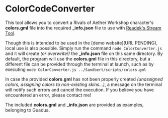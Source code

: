 # ColorCodeConverter

This tool allows you to convert a Rivals of Aether Workshop character's **colors.gml** file into the required **_info.json** file to use with [Readek's Stream Tool](https://github.com/Readek/RoA-Stream-Tool).

Though this is intended to be used in the [demo website](URL PENDING), local use is also possible. Simply run the command `node ColorConverter.js` and it will create *(or overwrite!)* the **_info.json** file on this same directory. By default, the program will use the **colors.gml** file in this directory, but a different file can be provided through the terminal at launch, such as by executing `node ColorConverter.js ../Sandbert/scripts/colors.gml`

In case the provided **colors.gml** has not been properly created *(unassigned colors, assigning colors to non-existing skins...)*, a message on the terminal will notify such errors and cancel the execution. If you believe you have encountered an error, please contact me!

The included **colors.gml** and **_info.json** are provided as examples, belonging to Guadua.
